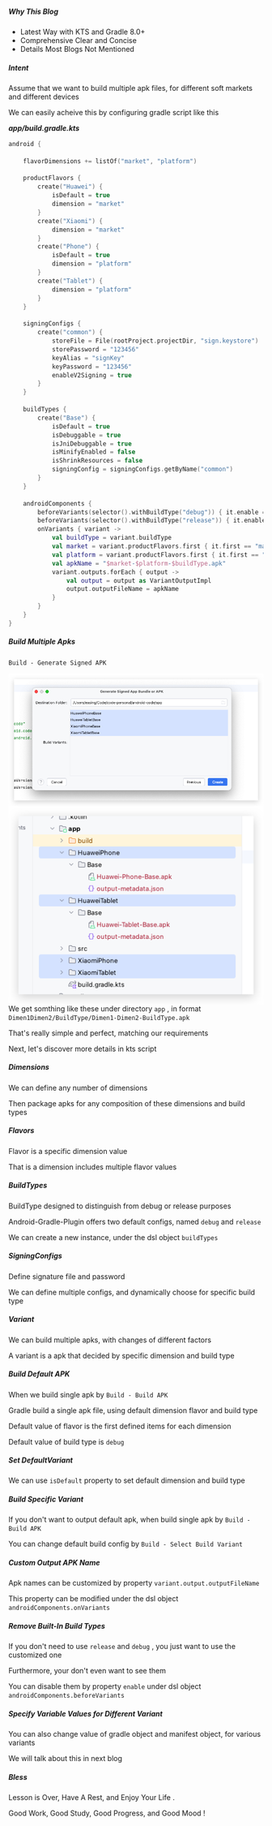 ##### Why This Blog

- Latest Way with KTS and Gradle 8.0+
- Comprehensive Clear and Concise
- Details Most Blogs Not Mentioned

##### Intent

Assume that we want to build multiple apk files, for different soft markets and different devices

We can easily acheive this by configuring gradle script like this

***app/build.gradle.kts***

```kotlin
android {

    flavorDimensions += listOf("market", "platform")

    productFlavors {
        create("Huawei") {
            isDefault = true
            dimension = "market"
        }
        create("Xiaomi") {
            dimension = "market"
        }
        create("Phone") {
            isDefault = true
            dimension = "platform"
        }
        create("Tablet") {
            dimension = "platform"
        }
    }

    signingConfigs {
        create("common") {
            storeFile = File(rootProject.projectDir, "sign.keystore")
            storePassword = "123456"
            keyAlias = "signKey"
            keyPassword = "123456"
            enableV2Signing = true
        }
    }

    buildTypes {
        create("Base") {
            isDefault = true
            isDebuggable = true
            isJniDebuggable = true
            isMinifyEnabled = false
            isShrinkResources = false
            signingConfig = signingConfigs.getByName("common")
        }
    }

    androidComponents {
        beforeVariants(selector().withBuildType("debug")) { it.enable = false }
        beforeVariants(selector().withBuildType("release")) { it.enable = false }
        onVariants { variant ->
            val buildType = variant.buildType
            val market = variant.productFlavors.first { it.first == "market" }.second
            val platform = variant.productFlavors.first { it.first == "platform" }.second
            val apkName = "$market-$platform-$buildType.apk"
            variant.outputs.forEach { output ->
                val output = output as VariantOutputImpl
                output.outputFileName = apkName
            }
        }
    }
}
```

##### Build Multiple Apks

`Build - Generate Signed APK`

<img src="b8d66b0a-7296-4895-8a1b-26912778414a.png" align="left"/>

<img src="a9749eec-b2f9-4007-aa18-09fdc7d1ca79.png" align="left"/>

We get somthing like these under directory `app` , in format `Dimen1Dimen2/BuildType/Dimen1-Dimen2-BuildType.apk`

That's really simple and perfect, matching our requirements

Next, let's discover more details in kts script

##### Dimensions

We can define any number of dimensions

Then package apks for any composition of these dimensions and build types

##### Flavors

Flavor is a specific dimension value

That is a dimension includes multiple flavor values

##### BuildTypes

BuildType designed to distinguish from debug or release purposes

Android-Gradle-Plugin offers two default configs, named `debug` and `release`

We can create a new instance, under the dsl object `buildTypes`

##### SigningConfigs

Define signature file and password

We can define multiple configs, and dynamically choose for specific build type

##### Variant

We can build multiple apks, with changes of different factors

A variant is a apk that decided by specific dimension and build type

##### Build Default APK

When we build single apk by `Build - Build APK`

Gradle build a single apk file, using default dimension flavor and build type

Default value of flavor is the first defined items for each dimension

Default value of build type is `debug`

##### Set DefaultVariant

We can use `isDefault` property to set default dimension and build type

##### Build Specific Variant

If you don't want to output default apk, when build single apk by `Build - Build APK`

You can change default build config by `Build - Select Build Variant`

##### Custom Output APK Name

Apk names can be customized by property `variant.output.outputFileName`

This property can be modified under the dsl object `androidComponents.onVariants`

##### Remove Built-In Build Types

If you don't need to use `release` and `debug` , you just want to use the customized one

Furthermore,  your don't even want to see them

You can disable them by property `enable` under dsl object `androidComponents.beforeVariants`

##### Specify Variable Values for Different Variant

You can also change value of gradle object and manifest object, for various variants

We will talk about this in next blog

##### Bless

Lesson is Over, Have A Rest, and Enjoy Your Life .

Good Work, Good Study, Good Progress, and Good Mood !
